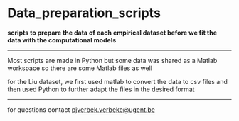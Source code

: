 # Data_preparation_scripts

**scripts to prepare the data of each empirical dataset before we fit the data with the computational models**

___

Most scripts are made in Python but some data was shared as a Matlab workspace so there are some Matlab files as well

for the Liu dataset, we first used matlab to convert the data to csv files and then used Python to further adapt the files in the desired format

___

for questions contact pjverbek.verbeke@ugent.be 

